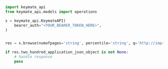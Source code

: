 <!-- Start SDK Example Usage [usage] -->
```python
import keymate_api
from keymate_api.models import operations

s = keymate_api.KeymateAPI(
    bearer_auth="<YOUR_BEARER_TOKEN_HERE>",
)


res = s.browse(numofpages='string', percentile='string', q='http://impressive-silence.info', paging='string')

if res.two_hundred_application_json_object is not None:
    # handle response
    pass
```
<!-- End SDK Example Usage [usage] -->